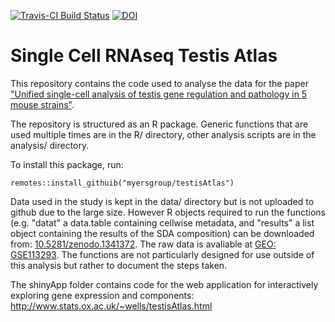 [![Travis-CI Build Status](https://travis-ci.org/MyersGroup/testisAtlas.svg?branch=master)](https://travis-ci.org/MyersGroup/MtestisAtlas)
[![DOI](https://zenodo.org/badge/140632831.svg)](https://zenodo.org/badge/latestdoi/140632831)

# Single Cell RNAseq Testis Atlas

This repository contains the code used to analyse the data for the paper ["Unified single-cell analysis of testis gene regulation and pathology in 5 mouse strains"](https://doi.org/10.1101/393769).

The repository is structured as an R package. Generic functions that are used multiple times are in the R/ directory, other analysis scripts are in the analysis/ directory.

To install this package, run:
```
remotes::install_githuib("myersgroup/testisAtlas")
```

Data used in the study is kept in the data/ directory but is not uploaded to github due to the large size. However R objects required to run the functions (e.g. "datat" a data.table containing cellwise metadata, and "results" a list object containing the results of the SDA composition) can be downloaded from: [10.5281/zenodo.1341372](https://doi.org/10.5281/zenodo.1341372). The raw data is avaliable at [GEO: GSE113293](https://www.ncbi.nlm.nih.gov/geo/query/acc.cgi?acc=GSE113293). The functions are not particularly designed for use outside of this analysis but rather to document the steps taken.

The shinyApp folder contains code for the web application for interactively exploring gene expression and components: http://www.stats.ox.ac.uk/~wells/testisAtlas.html